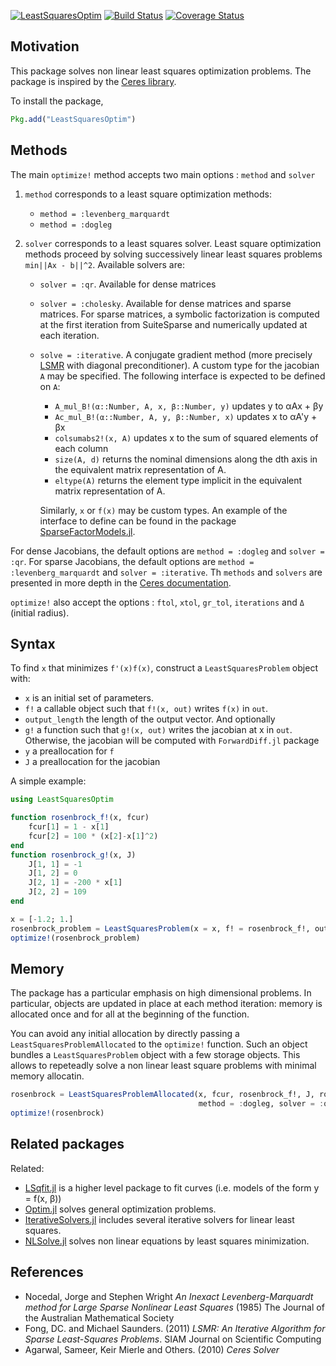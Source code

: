 [![LeastSquaresOptim](http://pkg.julialang.org/badges/LeastSquaresOptim_0.4.svg)](http://pkg.julialang.org/?pkg=LeastSquaresOptim)
[![Build Status](https://travis-ci.org/matthieugomez/LeastSquaresOptim.jl.svg?branch=master)](https://travis-ci.org/matthieugomez/LeastSquaresOptim.jl)
[![Coverage Status](https://coveralls.io/repos/matthieugomez/LeastSquaresOptim.jl/badge.svg?branch=master&service=github)](https://coveralls.io/github/matthieugomez/LeastSquaresOptim.jl?branch=master)
## Motivation

This package solves non linear least squares optimization problems. The package is inspired by the [Ceres library](http://ceres-solver.org/solving.html). 

To install the package,
```julia
Pkg.add("LeastSquaresOptim")
```

## Methods

The main `optimize!` method accepts two main options : `method` and `solver`

1. `method` corresponds to a least square optimization methods:

	- `method = :levenberg_marquardt`
	- `method = :dogleg`

2. `solver` corresponds to a least squares solver. Least square optimization methods proceed by solving successively linear least squares problems `min||Ax - b||^2`. Available solvers are:

	- `solver = :qr`. Available for dense matrices
	- `solver = :cholesky`. Available for dense matrices and sparse matrices. For sparse matrices, a symbolic factorization is computed at the first iteration from SuiteSparse and numerically updated at each iteration.
	- `solve = :iterative`. A conjugate gradient method (more precisely [LSMR]([http://web.stanford.edu/group/SOL/software/lsmr/) with diagonal preconditioner). A custom type for the jacobian `A` may be specified. The following interface is expected to be defined on `A`:
		- `A_mul_B!(α::Number, A, x, β::Number, y)` updates y to αAx + βy
		- `Ac_mul_B!(α::Number, A, y, β::Number, x)` updates x to αA'y + βx
		- `colsumabs2!(x, A)` updates x to the sum of squared elements of each column
		- `size(A, d)` returns the nominal dimensions along the dth axis in the equivalent matrix representation of A.
		- `eltype(A)` returns the element type implicit in the equivalent matrix representation of A.

		Similarly, `x` or `f(x)` may be custom types. An example of the interface to define can be found in the package [SparseFactorModels.jl](https://github.com/matthieugomez/SparseFactorModels.jl).


For dense Jacobians, the default options are `method = :dogleg` and `solver = :qr`. For sparse Jacobians, the default options are  `method = :levenberg_marquardt` and `solver = :iterative`. Th `methods` and `solvers` are presented in more depth in the [Ceres documentation](http://ceres-solver.org/solving.html). 

`optimize!` also accept the options : `ftol`, `xtol`, `gr_tol`, `iterations` and `Δ` (initial radius).

## Syntax

To find `x` that minimizes `f'(x)f(x)`, construct a `LeastSquaresProblem` object with:
 - `x` is an initial set of parameters.
 - `f!` a callable object such that `f!(x, out)` writes `f(x)` in `out`.
 - `output_length` the length of the output vector. 
 And optionally
 - `g!` a function such that `g!(x, out)` writes the jacobian at x in `out`. Otherwise, the jacobian will be computed with `ForwardDiff.jl` package
 - `y` a preallocation for `f`
 - `J` a preallocation for the jacobian


A simple example:
```julia
using LeastSquaresOptim

function rosenbrock_f!(x, fcur)
	fcur[1] = 1 - x[1]
	fcur[2] = 100 * (x[2]-x[1]^2)
end
function rosenbrock_g!(x, J)
	J[1, 1] = -1
	J[1, 2] = 0
	J[2, 1] = -200 * x[1]
	J[2, 2] = 109
end

x = [-1.2; 1.]
rosenbrock_problem = LeastSquaresProblem(x = x, f! = rosenbrock_f!, output_length = 2)
optimize!(rosenbrock_problem)
```

## Memory 
The package has a particular emphasis on high dimensional problems. In particular, objects are updated in place at each method iteration: memory is allocated once and for all at the beginning of the function. 

You can avoid any initial allocation by directly passing a `LeastSquaresProblemAllocated` to the `optimize!` function. Such an object bundles a `LeastSquaresProblem` object with a few storage objects. This allows to repeteadly solve a non linear least square problems with minimal memory allocatin.
```julia
rosenbrock = LeastSquaresProblemAllocated(x, fcur, rosenbrock_f!, J, rosenbrock_g!; 
                                          method = :dogleg, solver = :qr)
optimize!(rosenbrock)
```

## Related packages
Related:
- [LSqfit.jl](https://github.com/JuliaOpt/LsqFit.jl) is a higher level package to fit curves (i.e. models of the form y = f(x, β))
- [Optim.jl](https://github.com/JuliaOpt/Optim.jl) solves general optimization problems.
- [IterativeSolvers.jl](https://github.com/JuliaLang/IterativeSolvers.jl) includes several iterative solvers for linear least squares.
- [NLSolve.jl](https://github.com/EconForge/NLsolve.jl) solves non linear equations by least squares minimization.


## References
- Nocedal, Jorge and Stephen Wright *An Inexact Levenberg-Marquardt method for Large Sparse Nonlinear Least Squares*  (1985) The Journal of the Australian Mathematical Society
- Fong, DC. and Michael Saunders. (2011) *LSMR: An Iterative Algorithm for Sparse Least-Squares Problems*.  SIAM Journal on Scientific Computing
- Agarwal, Sameer, Keir Mierle and Others. (2010) *Ceres Solver*

